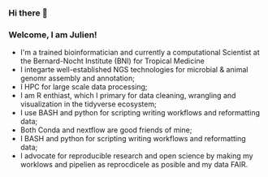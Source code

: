 ### Hi there 👋

<!--
**bbalog87/bbalog87** is a ✨ _special_ ✨ repository because its `README.md` (this file) appears on your GitHub profile.


-->


### Welcome, I am Julien!

* I'm a trained bioinformatician and currently a computational Scientist at the Bernard-Nocht Institute (BNI) for Tropical Medicine
* I integarte well-established NGS technologies for microbial & animal genomr assembly and annotation;
* I HPC for large scale data processing;
* I am R enthiast, which I primary for data cleaning, wrangling and visualization in the tidyverse ecosystem; 
* I use BASH and python for scripting writing workflows and reformatting data;
* Both Conda and nextflow are good friends of mine;
* I BASH and python for scripting writing workflows and reformatting data;
* I advocate for reproducible research and open science by making my worklows and pipelien as reprocdicele as posible and my data FAIR.
